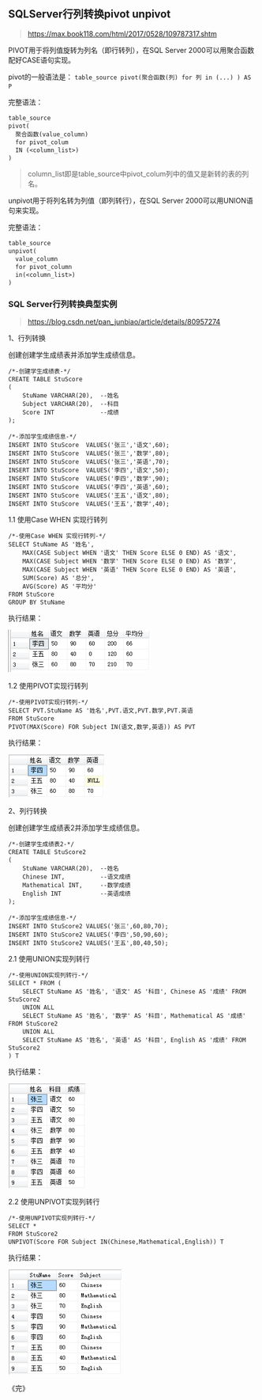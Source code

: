 ## SQLServer行列转换pivot  unpivot

> https://max.book118.com/html/2017/0528/109787317.shtm

PIVOT用于将列值旋转为列名（即行转列），在SQL Server 2000可以用聚合函数配好CASE语句实现。

pivot的一般语法是： `table_source pivot(聚合函数(列) for 列 in (...) ) AS P`

完整语法：

```
table_source
pivot(
  聚合函数(value_column)
  for pivot_colum
  IN (<column_list>)
)
```

> column_list即是table_source中pivot_colum列中的值又是新转的表的列名。

unpivot用于将列名转为列值（即列转行），在SQL Server 2000可以用UNION语句来实现。

完整语法：

```
table_source
unpivot(
  value_column
  for pivot_column
  in(<column_list>)
)
```

### SQL Server行列转换典型实例

> https://blog.csdn.net/pan_junbiao/article/details/80957274

1、行列转换

创建创建学生成绩表并添加学生成绩信息。

```
/*-创建学生成绩表-*/
CREATE TABLE StuScore 
(
    StuName VARCHAR(20),  --姓名
    Subject VARCHAR(20),  --科目
    Score INT             --成绩   
);

/*-添加学生成绩信息-*/
INSERT INTO StuScore  VALUES('张三','语文',60);
INSERT INTO StuScore  VALUES('张三','数学',80);
INSERT INTO StuScore  VALUES('张三','英语',70);
INSERT INTO StuScore  VALUES('李四','语文',50);
INSERT INTO StuScore  VALUES('李四','数学',90);
INSERT INTO StuScore  VALUES('李四','英语',60);
INSERT INTO StuScore  VALUES('王五','语文',80);
INSERT INTO StuScore  VALUES('王五','数学',40);
```


1.1 使用Case WHEN 实现行转列

```
/*-使用Case WHEN 实现行转列-*/
SELECT StuName AS '姓名',
    MAX(CASE Subject WHEN '语文' THEN Score ELSE 0 END) AS '语文',
    MAX(CASE Subject WHEN '数学' THEN Score ELSE 0 END) AS '数学',
    MAX(CASE Subject WHEN '英语' THEN Score ELSE 0 END) AS '英语',
    SUM(Score) AS '总分',
    AVG(Score) AS '平均分'
FROM StuScore 
GROUP BY StuName
```

执行结果：

<img src="imgs/pivot/pivot_result_1.png" alt="pivot_result_1" />

1.2 使用PIVOT实现行转列

```
/*-使用PIVOT实现行转列-*/
SELECT PVT.StuName AS '姓名',PVT.语文,PVT.数学,PVT.英语
FROM StuScore
PIVOT(MAX(Score) FOR Subject IN(语文,数学,英语)) AS PVT
```

执行结果：

<img src="imgs/pivot/pivot_result_2.png" alt="pivot_result_2" />

2、列行转换

创建创建学生成绩表2并添加学生成绩信息。

```
/*-创建学生成绩表2-*/
CREATE TABLE StuScore2
(
    StuName VARCHAR(20),  --姓名
    Chinese INT,          --语文成绩
    Mathematical INT,     --数学成绩
    English INT           --英语成绩   
);
 
/*-添加学生成绩信息-*/
INSERT INTO StuScore2 VALUES('张三',60,80,70);
INSERT INTO StuScore2 VALUES('李四',50,90,60);
INSERT INTO StuScore2 VALUES('王五',80,40,50);
```

2.1 使用UNION实现列转行

```
/*-使用UNION实现列转行-*/
SELECT * FROM (
    SELECT StuName AS '姓名', '语文' AS '科目', Chinese AS '成绩' FROM StuScore2
    UNION ALL 
    SELECT StuName AS '姓名', '数学' AS '科目', Mathematical AS '成绩' FROM StuScore2
    UNION ALL 
    SELECT StuName AS '姓名', '英语' AS '科目', English AS '成绩' FROM StuScore2
) T
```

执行结果：

<img src="imgs/pivot/unpivot_result_1.png" alt="unpivot_result_1" />

2.2 使用UNPIVOT实现列转行

```
/*-使用UNPIVOT实现列转行-*/
SELECT * 
FROM StuScore2
UNPIVOT(Score FOR Subject IN(Chinese,Mathematical,English)) T
```

执行结果：

<img src="imgs/pivot/unpivot_result_2.png" alt="unpivot_result_2" />

《完》